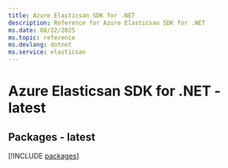 ```yaml
---
title: Azure Elasticsan SDK for .NET
description: Reference for Azure Elasticsan SDK for .NET
ms.date: 08/22/2025
ms.topic: reference
ms.devlang: dotnet
ms.service: elasticsan
---
```

# Azure Elasticsan SDK for .NET - latest
## Packages - latest
[!INCLUDE [packages](elasticsan-index.md)]
